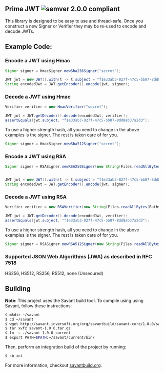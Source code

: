 ## Prime JWT ![semver 2.0.0 compliant](http://img.shields.io/badge/semver-2.0.0-brightgreen.svg?style=flat-square)

This library is designed to be easy to use and thread-safe. Once you construct a new Signer or Verifier they may be re-used to encode and decode JWTs.

## Example Code:

### Encode a JWT using Hmac
```java
Signer signer = HmacSigner.newSha256Signer("secret");

JWT jwt = new JWT().with(t -> t.subject = "f1e33ab3-027f-47c5-bb07-8dd8ab37a2d3");
String encodedJwt = JWT.getEncoder().encode(jwt, signer);

```

### Decode a JWT using Hmac
```java
Verifier verifier = new HmacVerifier("secret");

JWT jwt = JWT.getDecoder().decode(encodedJwt, verifier);
assertEquals(jwt.subject, "f1e33ab3-027f-47c5-bb07-8dd8ab37a2d3");
```

To use a higher strength hash, all you need to change in the above examples is the signer. The rest is taken care of for you.
```java
Signer signer = HmacSigner.newSha512Signer("secret");
```

### Encode a JWT using RSA
```java
Signer signer = RSASigner.newRSA256Signer(new String(Files.readAllBytes(Paths.get("private_key.pem"))));


JWT jwt = new JWT().with(t -> t.subject = "f1e33ab3-027f-47c5-bb07-8dd8ab37a2d3");
String encodedJwt = JWT.getEncoder().encode(jwt, signer);

```

### Decode a JWT using RSA
```java
Verifier verifier = new RSAVerifier(new String(Files.readAllBytes(Paths.get("public_key.pem"))));

JWT jwt = JWT.getDecoder().decode(encodedJwt, verifier);
assertEquals(jwt.subject, "f1e33ab3-027f-47c5-bb07-8dd8ab37a2d3");
```

To use a higher strength hash, all you need to change in the above examples is the signer. The rest is taken care of for you.
```java
Signer signer = RSASigner.newRSA512Signer(new String(Files.readAllBytes(Paths.get("private_key.pem"))));
```

### Supported JSON Web Algorithms (JWA) as described in RFC 7518

HS256, HS512, RS256, RS512, none (Unsecured)

## Building

**Note:** This project uses the Savant build tool. To compile using using Savant, follow these instructions:

```bash
$ mkdir ~/savant
$ cd ~/savant
$ wget http://savant.inversoft.org/org/savantbuild/savant-core/1.0.0/savant-1.0.0.tar.gz
$ tar xvfz savant-1.0.0.tar.gz
$ ln -s ./savant-1.0.0 current
$ export PATH=$PATH:~/savant/current/bin/
```

Then, perform an integration build of the project by running:
```bash
$ sb int
```

For more information, checkout [savantbuild.org](http://savantbuild.org/).
